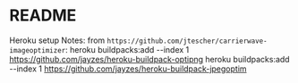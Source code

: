 # README

Heroku setup Notes:
from `https://github.com/jtescher/carrierwave-imageoptimizer`:
heroku buildpacks:add --index 1 https://github.com/jayzes/heroku-buildpack-optipng
heroku buildpacks:add --index 1 https://github.com/jayzes/heroku-buildpack-jpegoptim

